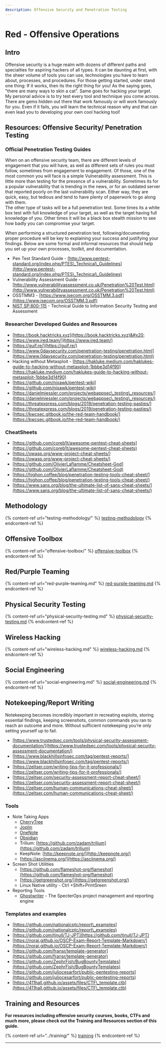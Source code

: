 ```yaml
---
description: Offensive Security and Penetration Testing
---
```


# Red - Offensive Operations

## **Intro**

Offensive security is a huge realm with dozens of different paths and specialties for aspiring hackers of all types. It can be daunting at first, with the sheer volume of tools you can use, technologies you have to learn about, processes,  and procedures. For those getting started, under stand one thing: If it works, then its the right thing for you! As the saying goes, "there are many ways to skin a cat". Same goes for hacking your target.\
My personal advice is to try test every tool and technique you come across. There are gems hidden out there that work famously or will work famously for you. Even if it fails, you will learn the technical reason why and that can even lead you to developing your own cool hacking tool!

## Resources: Offensive Security/ Penetration Testing&#x20;

### **Official Penetration Testing Guides**

When on an offensive security team, there are different levels of engagement that you will have, as well as different sets of rules you must follow, sometimes from engagement to engagement. Of those, one of the most common you will face is a simple Vulnerability assessment. This is little more than testing for the presence of a vulnerability. Sometimes its for a popular vulnerability that is trending in the news, or for an outdated server that reported poorly on the last vulnerability scan. Either way, they are quick, easy, but tedious and tend to have plenty of paperwork to go along with them.\
The other type of tasks will be a full penetration test. Some times its a white box test with full knowledge of your target, as well as the target having full knowledge of you. Other times it will be a black box stealth mission to see how badly you can compromise your target.

When performing a structured penetration test, following/documenting proper procedure will be key to explaining your success and justifying your findings. Below are some formal and informal resources that should help you set up your own processes, toolkit, and documentation.

* Pen Test Standard Guide - [http://www.pentest-standard.org/index.php/PTES\_Technical\_Guidelines](http://www.pentest-standard.org/index.php/PTES\_Technical\_Guidelines)
* Vulnerability Assessment Guide - [http://www.vulnerabilityassessment.co.uk/Penetration%20Test.html](http://www.vulnerabilityassessment.co.uk/Penetration%20Test.html)
* OSSTMM3 - [https://www.isecom.org/OSSTMM.3.pdf](https://www.isecom.org/OSSTMM.3.pdf)
* [NIST SP:800-115](https://csrc.nist.gov/publications/detail/sp/800-115/final) - Technical Guide to Information Security Testing and Assessment

### **Researcher Developed Guides and Resources**

* [https://book.hacktricks.xyz](https://book.hacktricks.xyz)&#x20;
* [https://www.ired.team/](https://www.ired.team/)
* [https://guif.re/](https://guif.re/)
* [https://www.0daysecurity.com/penetration-testing/penetration.html](https://www.0daysecurity.com/penetration-testing/penetration.html)
* Hacking without Metasploit - [https://hakluke.medium.com/haklukes-guide-to-hacking-without-metasploit-1bbbe3d14f90](https://hakluke.medium.com/haklukes-guide-to-hacking-without-metasploit-1bbbe3d14f90)
* [https://github.com/nixawk/pentest-wiki](https://github.com/nixawk/pentest-wiki)
* [https://danielmiessler.com/projects/webappsec\_testing\_resources/](https://danielmiessler.com/projects/webappsec\_testing\_resources/)
* [https://threatexpress.com/blogs/2019/penetration-testing-pasties/](https://threatexpress.com/blogs/2019/penetration-testing-pasties/)
* [https://kwcsec.gitbook.io/the-red-team-handbook/](https://kwcsec.gitbook.io/the-red-team-handbook/)

### **CheatSheets**

* [https://github.com/coreb1t/awesome-pentest-cheat-sheets](https://github.com/coreb1t/awesome-pentest-cheat-sheets)
* [https://owasp.org/www-project-cheat-sheets/](https://owasp.org/www-project-cheat-sheets/)
* [https://github.com/OlivierLaflamme/Cheatsheet-God](https://github.com/OlivierLaflamme/Cheatsheet-God)
* [https://highon.coffee/blog/penetration-testing-tools-cheat-sheet/](https://highon.coffee/blog/penetration-testing-tools-cheat-sheet/)
* [https://www.sans.org/blog/the-ultimate-list-of-sans-cheat-sheets/](https://www.sans.org/blog/the-ultimate-list-of-sans-cheat-sheets/)

## Methodology

{% content-ref url="testing-methodology/" %}
[testing-methodology](testing-methodology/)
{% endcontent-ref %}

## Offensive Toolbox

{% content-ref url="offensive-toolbox/" %}
[offensive-toolbox](offensive-toolbox/)
{% endcontent-ref %}

## Red/Purple Teaming

{% content-ref url="red-purple-teaming.md" %}
[red-purple-teaming.md](red-purple-teaming.md)
{% endcontent-ref %}

## Physical Security Testing

{% content-ref url="physical-security-testing.md" %}
[physical-security-testing.md](physical-security-testing.md)
{% endcontent-ref %}

## Wireless Hacking

{% content-ref url="wireless-hacking.md" %}
[wireless-hacking.md](wireless-hacking.md)
{% endcontent-ref %}

## Social Engineering

{% content-ref url="social-engineering.md" %}
[social-engineering.md](social-engineering.md)
{% endcontent-ref %}

## Notekeeping/Report Writing

Notekeeping becomes incredibly important in recreating exploits, storing essential findings, keeping screenshots, common commands you ran to reach an outcome and more. Without sufficient notekeeping you’re only setting yourself up to fail.

* [https://www.trustedsec.com/tools/physical-security-assessment-documentation/](https://www.trustedsec.com/tools/physical-security-assessment-documentation/)
* [https://www.blackhillsinfosec.com/tag/pentest-reports/](https://www.blackhillsinfosec.com/tag/pentest-reports/)
* [https://zeltser.com/writing-tips-for-it-professionals/](https://zeltser.com/writing-tips-for-it-professionals/)
* [https://zeltser.com/security-assessment-report-cheat-sheet/](https://zeltser.com/security-assessment-report-cheat-sheet/)
* [https://zeltser.com/human-communications-cheat-sheet/](https://zeltser.com/human-communications-cheat-sheet/)

### Tools

* Note Taking Apps
  * [CherryTree](https://www.giuspen.com/cherrytree/)
  * [Joplin](https://joplinapp.org/)
  * [OneNote](https://www.onenote.com)
  * [Obsidian](https://obsidian.md/)
  * Trilium: [https://github.com/zadam/trilium](https://github.com/zadam/trilium)
  * KeepNote: [http://keepnote.org/](http://keepnote.org/)
  * [https://asciinema.org/](https://asciinema.org/)
* Screen Shot Utilities
  * [https://github.com/flameshot-org/flameshot](https://github.com/flameshot-org/flameshot)
  * [https://getgreenshot.org/](https://getgreenshot.org/)
  * Linux Native utility - Ctrl +Shift+PrintSreen
* Reporting Tools
  * [Ghostwriter](https://github.com/GhostManager/Ghostwriter) - The SpecterOps project management and reporting engine

### Templates and examples

* [https://github.com/nationalcptc/report\_examples](https://github.com/nationalcptc/report\_examples)
* [https://github.com/tjnull/TJ-JPT](https://github.com/tjnull/TJ-JPT)
* [https://noraj.github.io/OSCP-Exam-Report-Template-Markdown/](https://noraj.github.io/OSCP-Exam-Report-Template-Markdown/)
* [https://github.com/fransr/template-generator](https://github.com/fransr/template-generator)
* [https://github.com/ZephrFish/BugBountyTemplates](https://github.com/ZephrFish/BugBountyTemplates)
* [https://github.com/juliocesarfort/public-pentesting-reports](https://github.com/juliocesarfort/public-pentesting-reports)
* [https://411hall.github.io/assets/files/CTF\_template.ctb](https://411hall.github.io/assets/files/CTF\_template.ctb)

## **Training and Resources**

**For resources including offensive security courses, books, CTFs and much more, please check out the Training and Resources section of this guide.**

{% content-ref url="../training/" %}
[training](../training/)
{% endcontent-ref %}

****
